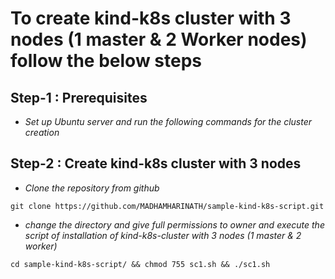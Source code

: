 <!-- Headings -->
# To create kind-k8s cluster with 3 nodes (1 master & 2 Worker nodes) follow the below steps
## Step-1 : Prerequisites
* *Set up Ubuntu server and run the following commands for the cluster creation*
## Step-2 : Create kind-k8s cluster with 3 nodes
<!-- Blockquote -->
<!-- italics -->
* *Clone the repository from github*
```
git clone https://github.com/MADHAMHARINATH/sample-kind-k8s-script.git
```
* *change the directory and give full permissions to owner and execute the script of installation of kind-k8s-cluster with 3 nodes (1 master & 2 worker)*
```
cd sample-kind-k8s-script/ && chmod 755 sc1.sh && ./sc1.sh
```
